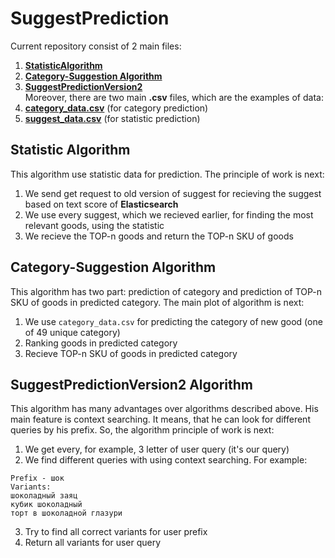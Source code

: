 # SuggestPrediction

Current repository consist of 2 main files:<br>
1. <b> [StatisticAlgorithm](https://github.com/maikReal/SuggestPrediction/blob/master/StatisticAlgorithm.ipynb) </b> <br>
2. <b> [Category-Suggestion Algorithm](https://github.com/maikReal/SuggestPrediction/blob/master/Category-SuggestionAlgorithm.ipynb) </b> <br>
3. <b> [SuggestPredictionVersion2](https://github.com/maikReal/SuggestPrediction/blob/master/SuggestPredictionVersion2.ipynb) </b> <br>
Moreover, there are two main <b>.csv</b> files, which are the examples of data:
1. <b>[category_data.csv](https://github.com/maikReal/SuggestPrediction/blob/master/caregory_data.csv)</b> (for category prediction) <br>
2. <b>[suggest_data.csv](https://github.com/maikReal/SuggestPrediction/blob/master/suggest_data.csv)</b> (for statistic prediction) <br>

## Statistic Algorithm

This algorithm use statistic data for prediction. The principle of work is next:
1. We send get request to old version of suggest for recieving the suggest based on text score of <b>Elasticsearch</b> <br>
2. We use every suggest, which we recieved earlier, for finding the most relevant goods, using the statistic <br>
3. We recieve the TOP-n goods and return the TOP-n SKU of goods <br>

## Category-Suggestion Algorithm

This algorithm has two part: prediction of category and prediction of TOP-n SKU of goods in predicted category. The main plot of algorithm is next: <br>
1. We use `category_data.csv` for predicting the category of new good (one of 49 unique category) <br>
2. Ranking goods in predicted category <br>
3. Recieve TOP-n SKU of goods in predicted category

## SuggestPredictionVersion2 Algorithm

This algorithm has many advantages over algorithms described above. His main feature is context searching. It means, that he can look for different queries by his prefix. So, the algorithm principle of work is next: <br>
1. We get every, for example, 3 letter of user query (it's our query) <br>
2. We find different queries with using context searching. For example: <br>
```
Prefix - шок
Variants:
шоколадный заяц
кубик шоколадный
торт в шоколадной глазури
```
3. Try to find all correct variants for user prefix <br>
4. Return all variants for user query <br>
